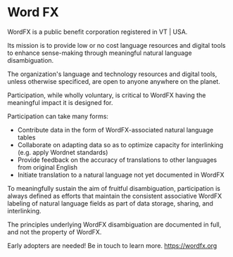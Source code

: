 # Word FX

WordFX is a public benefit corporation registered in VT | USA. 

Its mission is to provide low or no cost language resources and digital tools to enhance sense-making through meaningful natural language disambiguation. 

The organization's language and technology resources and digital tools, unless otherwise specificed, are open to anyone anywhere on the planet. 

Participation, while wholly voluntary, is critical to WordFX having the meaningful impact it is designed for. 

Participation can take many forms:
- Contribute data in the form of WordFX-associated natural language tables
- Collaborate on adapting data so as to optimize capacity for interlinking (e.g. apply Wordnet standards) 
- Provide feedback on the accuracy of translations to other languages from original English
- Initiate translation to a natural language not yet documented in WordFX

To meaningfully sustain the aim of fruitful disambiguation, participation is always defined as efforts that maintain the consistent associative WordFX labeling of natural language fields as part of data storage, sharing, and interlinking. 

The principles underlying WordFX disambiguation are documented in full, and not the property of WordFX. 

Early adopters are needed! Be in touch to learn more. https://wordfx.org
